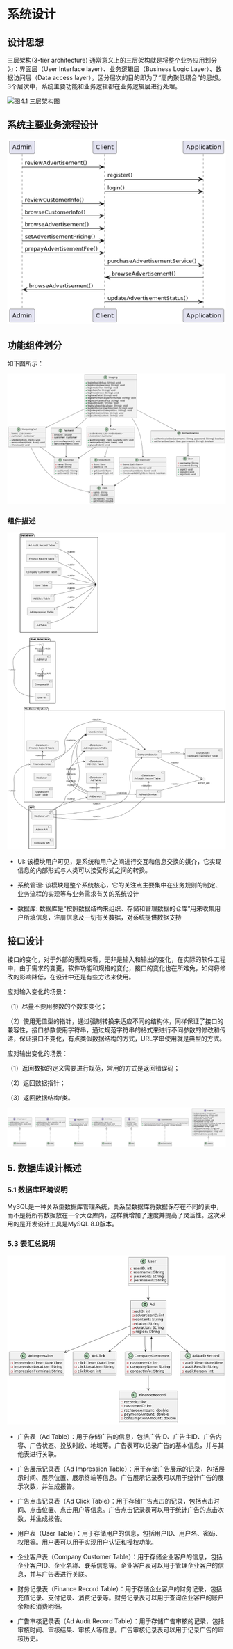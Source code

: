 # 系统设计

## 设计思想

三层架构(3-tier architecture) 通常意义上的三层架构就是将整个业务应用划分为：界面层（User Interface layer）、业务逻辑层（Business Logic Layer）、数据访问层（Data access layer）。区分层次的目的即为了“高内聚低耦合”的思想。3个层次中，系统主要功能和业务逻辑都在业务逻辑层进行处理。

![图4.1 三层架构图](https://img2020.cnblogs.com/blog/1975727/202006/1975727-20200623202256467-758567728.png)

## 系统主要业务流程设计

![图4.2 时序图](./assets/timing.png)

## 功能组件划分

如下图所示：

![图4.3 类图](./assets/umlclass.png)

### 组件描述

![zujian](./assets/diagram.png)

- UI:
该模块用户可见，是系统和用户之间进行交互和信息交换的媒介，它实现信息的内部形式与人类可以接受形式之间的转换。

- 系统管理:
该模块是整个系统核心，它的关注点主要集中在业务规则的制定、业务流程的实现等与业务需求有关的系统设计

- 数据库:
数据库是“按照数据结构来组织、存储和管理数据的仓库”用来收集用户所填信息，注册信息及一切有关数据，对系统提供数据支持

## 接口设计

接口的变化，对于外部的表现来看，无非是输入和输出的变化，在实际的软件工程中，由于需求的变更，软件功能和规格的变化，接口的变化也在所难免，如何将修改的影响降低，在设计中还是有些方法来使用。

应对输入变化的场景：

（1）尽量不要用参数的个数来变化；

（2）使用无值型的指针，通过强制转换来适应不同的结构体，同样保证了接口的兼容性，接口参数使用字符串，通过规范字符串的格式来进行不同参数的修改和传递，保证接口不变化，有点类似数据结构的方式，URL字串使用就是典型的方式。

应对输出变化的场景：

（1）返回数据的定义需要进行规范，常用的方式是返回错误码；

（2）返回数据指针；

（3）返回数据结构/类。

![接口设计](./assets/umlinterface.png)

## 5. 数据库设计概述

### 5.1 数据库环境说明

MySQL是一种关系型数据库管理系统，关系型数据库将数据保存在不同的表中，而不是将所有数据放在一个大仓库内，这样就增加了速度并提高了灵活性。这次采用的是开发设计工具是MySQL 8.0版本。

### 5.3 表汇总说明

![db](./assets/db1.png)

- 广告表（Ad Table）：用于存储广告的信息，包括广告ID、广告主ID、广告内容、广告状态、投放时段、地域等。广告表可以记录广告的基本信息，并与其他表进行关联。

- 广告展示记录表（Ad Impression Table）：用于存储广告展示的记录，包括展示时间、展示位置、展示终端等信息。广告展示记录表可以用于统计广告的展示次数，并生成报告。

- 广告点击记录表（Ad Click Table）：用于存储广告点击的记录，包括点击时间、点击位置、点击用户等信息。广告点击记录表可以用于统计广告的点击次数，并生成报告。

- 用户表（User Table）：用于存储用户的信息，包括用户ID、用户名、密码、权限等。用户表可以用于实现用户认证和授权功能。

- 企业客户表（Company Customer Table）：用于存储企业客户的信息，包括企业客户ID、企业名称、联系信息等。企业客户表可以用于管理企业客户的信息，并与广告表进行关联。

- 财务记录表（Finance Record Table）：用于存储企业客户的财务记录，包括充值记录、支付记录、消费记录等。财务记录表可以用于查询企业客户的账户余额和消费明细。

- 广告审核记录表（Ad Audit Record Table）：用于存储广告审核的记录，包括审核时间、审核结果、审核人等信息。广告审核记录表可以用于记录广告的审核历史。